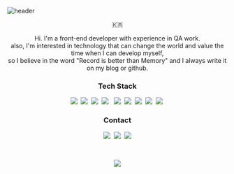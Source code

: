 ![header](https://capsule-render.vercel.app/api?type=soft&color=auto&height=100&width=10&section=header&text=JungMinLee&fontSize=50&animation=twinkling)

<p align="center">🇰🇷</p>

<p align="center">
  Hi.
I'm a front-end developer with experience in QA work.<br>
also, I'm interested in technology that can change the world and value the time when I can develop myself,<br>
  so I believe in the word "Record is better than Memory" and I always write it on my blog or github.
</p>

<h3 align="center">Tech Stack</h3>
<p align="center">
  <a href="https://react.dev/">
    <img src="https://img.shields.io/badge/REACT-005571?style=flat-square&logo=react&logoColor=white"/></a>&nbsp 
  </a>
  <a href="https://nextjs.org/">
    <img src="https://img.shields.io/badge/NEXT-FFFFFF?style=flat-square&logo=nextdotjs&logoColor=black"/></a>&nbsp 
  </a>
  
  <a href="https://developer.mozilla.org/en-US/docs/Web/JavaScript">
    <img src="https://img.shields.io/badge/JAVASCRIPT-ffb13b?style=flat-square&logo=javascript&logoColor=white"/></a>&nbsp
  </a>
  <a href="https://nodejs.org/en">
    <img src="https://img.shields.io/badge/Node.js-339933?style=flat-square&logo=node&logoColor=white"/></a> &nbsp
  </a>
  <a href="https://www.typescriptlang.org/">
    <img src="https://img.shields.io/badge/TYPESCRIPT-007ACC?style=flat-square&logo=typescript&logoColor=white"/></a>&nbsp
  </a>
  <a href="https://graphql.org/">
    <img src="https://img.shields.io/badge/GraphQL-DE33A6?style=flat-square&logo=GraphQL&logoColor=white"/></a>&nbsp
  </a>
  <a href="https://developer.mozilla.org/en-US/docs/Web/HTML">
    <img src="https://img.shields.io/badge/HTML-d14836?style=flat-square&logo=html5&logoColor=white"/></a>&nbsp
  </a>
  <a href="https://developer.mozilla.org/en-US/docs/Learn/Getting_started_with_the_web/CSS_basics">
    <img src="https://img.shields.io/badge/CSS-1572B6?style=flat-square&logo=css3&logoColor=white"/></a>&nbsp 
  </a>
  <a href="https://www.python.org/">
    <img src="https://img.shields.io/badge/PYTHON-14354C?style=flat-square&logo=python&logoColor=white"/></a>&nbsp  
  </a>
</p>

<h3 align="center"> Contact </h3>
<p align="center">
  <a href="https://velog.io/@93jm"><img src="https://img.shields.io/badge/Tech%20Blog-11B48A?style=flat-square&logo=Vimeo&logoColor=white&link=https://velog.io/@93jm"/></a>&nbsp
  <a href="https://www.instagram.com/meeeeen93/"><img src="https://img.shields.io/badge/Instagram-E4405F?style=flat-square&logo=Instagram&logoColor=white&link=https://www.instagram.com/meeeeen93/"/></a>&nbsp
  <a href="mailto:mjuikl7588@gmail.com"><img src="https://img.shields.io/badge/Gmail-d14836?style=flat-square&logo=Gmail&logoColor=white&link=mjuikl7588@gmail.com"/></a>
</p>
<br>

<p align="center">
  <a href="https://hits.seeyoufarm.com"><img src="https://hits.seeyoufarm.com/api/count/incr/badge.svg?url=https%3A%2F%2Fgithub.com%2F93jm&count_bg=%2386757E&title_bg=%2386757E&icon=github.svg&icon_color=%23E1DEDE&title=hits&edge_flat=false"/></a>
</p>
